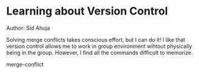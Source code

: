 # Learning about Version Control

Author: Sid Ahuja

Solving merge conflicts takes conscious effort, but I can do it!
I like that version control allows me to work in group environment wihtout physically being in the group.
However, I find all the commands difficult to memorize.

merge-conflict